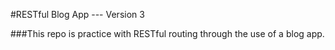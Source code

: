 #RESTful Blog App --- Version 3

###This repo is practice with RESTful routing through the use of a blog app.